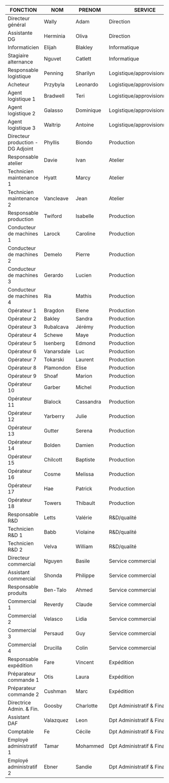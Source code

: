 | FONCTION                  | NOM          | PRENOM       | SERVICE                      |
|---------------------------|--------------|--------------|------------------------------|
| Directeur général         | Wally        | Adam         | Direction                    |
| Assistante DG             | Herminia     | Oliva        | Direction                    |
| Informaticien             | Elijah       | Blakley      | Informatique                 |
| Stagiaire alternance      | Nguvet       | Catlett      | Informatique                 |
| Responsable logistique    | Penning      | Sharilyn     | Logistique/approvisionnement |
| Acheteur                  | Przybyla     | Leonardo     | Logistique/approvisionnement |
| Agent logistique 1        | Bradwell     | Teri         | Logistique/approvisionnement |
| Agent logistique 2        | Galasso      | Dominique    | Logistique/approvisionnement |
| Agent logistique 3        | Waltrip      | Antoine      | Logistique/approvisionnement |
| Directeur production - DG Adjoint | Phyllis | Biondo       | Production                    |
| Responsable atelier       | Davie        | Ivan         | Atelier                      |
| Technicien maintenance 1  | Hyatt        | Marcy        | Atelier                      |
| Technicien maintenance 2  | Vancleave    | Jean         | Atelier                      |
| Responsable production    | Twiford      | Isabelle     | Production                   |
| Conducteur de machines 1  | Larock       | Caroline     | Production                   |
| Conducteur de machines 2  | Demelo       | Pierre       | Production                   |
| Conducteur de machines 3  | Gerardo      | Lucien       | Production                   |
| Conducteur de machines 4  | Ria          | Mathis       | Production                   |
| Opérateur 1               | Bragdon      | Elene        | Production                   |
| Opérateur 2               | Bakley       | Sandra       | Production                   |
| Opérateur 3               | Rubalcava    | Jérémy       | Production                   |
| Opérateur 4               | Schewe       | Maye         | Production                   |
| Opérateur 5               | Isenberg     | Edmond       | Production                   |
| Opérateur 6               | Vanarsdale   | Luc          | Production                   |
| Opérateur 7               | Tokarski     | Laurent      | Production                   |
| Opérateur 8               | Plamondon    | Elise        | Production                   |
| Opérateur 9               | Shoaf        | Marion       | Production                   |
| Opérateur 10              | Garber       | Michel       | Production                   |
| Opérateur 11              | Blalock      | Cassandra    | Production                   |
| Opérateur 12              | Yarberry     | Julie        | Production                   |
| Opérateur 13              | Gutter       | Serena       | Production                   |
| Opérateur 14              | Bolden       | Damien       | Production                   |
| Opérateur 15              | Chilcott     | Baptiste     | Production                   |
| Opérateur 16              | Cosme        | Melissa      | Production                   |
| Opérateur 17              | Hae          | Patrick      | Production                   |
| Opérateur 18              | Towers       | Thibault     | Production                   |
| Responsable R&D           | Letts        | Valérie      | R&D/qualité                  |
| Technicien R&D 1          | Babb         | Violaine     | R&D/qualité                  |
| Technicien R&D 2          | Velva        | William      | R&D/qualité                  |
| Directeur commercial      | Nguyen       | Basile       | Service commercial           |
| Assistant commercial      | Shonda       | Philippe     | Service commercial           |
| Responsable produits      | Ben-Talo     | Ahmed        | Service commercial           |
| Commercial 1              | Reverdy      | Claude       | Service commercial           |
| Commercial 2              | Velasco      | Lidia        | Service commercial           |
| Commercial 3              | Persaud      | Guy          | Service commercial           |
| Commercial 4              | Drucilla     | Colin        | Service commercial           |
| Responsable expédition    | Fare         | Vincent      | Expédition                   |
| Préparateur commande 1    | Otis         | Laura        | Expédition    |
| Préparateur commande 2    | Cushman       | Marc          | Expédition                |
| Directrice Admin. & Fin.  | Goosby        | Charlotte     | Dpt Administratif & Financier |
| Assistant DAF             | Valazquez     | Leon          | Dpt Administratif & Financier |
| Comptable                 | Fe            | Cécile        | Dpt Administratif & Financier |
| Employé administratif 1   | Tamar         | Mohammed      | Dpt Administratif & Financier |
| Employé administratif 2   | Ebner         | Sandie        | Dpt Administratif & Financier |
